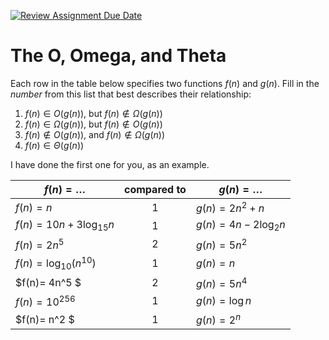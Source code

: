 [![Review Assignment Due Date](https://classroom.github.com/assets/deadline-readme-button-24ddc0f5d75046c5622901739e7c5dd533143b0c8e959d652212380cedb1ea36.svg)](https://classroom.github.com/a/tk_2Q3XR)
# The O, Omega, and Theta

Each row in the table below specifies two functions $f(n)$ and $g(n)$.
Fill in the *number* from this list that best describes their relationship:

1. $f(n)\in O(g(n))$, but $f(n)\not \in \Omega(g(n))$
1. $f(n)\in \Omega(g(n))$, but $f(n)\not \in O(g(n))$
1. $f(n)\not\in O(g(n))$, and $f(n)\not \in \Omega(g(n))$
1. $f(n)\in \Theta (g(n))$

I have done the first one for you, as an example.

| $f(n)=\ldots$              | compared to | $g(n)=\ldots$          |
|----------------------------|:-----------:|------------------------|
| $f(n)=n$                   | 1           | $g(n)=2n^2 + n$        |      // f(n) gorws slower than g(n) and will never overtake it.
| $f(n)= 10n + 3\log_{15} n$ | 1           | $g(n)= 4n - 2\log_2 n$ |      // f(n) and g(n) grow at the same rate when considering the most significant terms for a large n.
| $f(n) = 2n^5$              | 2            | $g(n) = 5n^2$          |     // f(n) grows much faster than g(n) due to its higher power of n.
| $f(n)=\log_{10} \left(n^{10}\right)$ | 1  | $g(n)=n$ |                   //  After simplification, we find that f(n) grows slower than g(n)
| $f(n)= 4n^5 $ | 2  | $g(n)= 5n^4$ |                                      // f(n) grows faster due to the higher power of n 
| $f(n) = 10^{256}$ | 1  | $g(n) = \log n$ |                               // f(n) is a constant that doesn't grow, meanwhile g(n) grows very slowly. So f(n) is both big O and big Omega but not big theta of g(n)
| $f(n)= n^2 $ | 1  | $g(n)= 2^n$ |                                        // f(n) grows polynomially, meanwhile g(n) grows exponentially.

